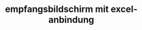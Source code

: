 ---
layout: article
title: empfangsbildschirm mit excel-anbindung
description: 
  - Bei dieser Vorlage handelt es sich um einen weiteren Willkommensbildschirm für den Empfangsbereich oder die Lobby. Hierfür werden die Termine über eine Excel-Datei gepflegt.
lang: de
weight: 290
isDraft: false
ref: Reception-Screen-Excel
category:
  - Administration
  - Empfang
  - Misc
image: Empfangsbildschirm-Excel.png
image_thumbnail: Empfangsbildschirm-Excel_thumbnail.png
download: Empfangsbildschirm-Excel.pbmx
overview_description:
overview_benefits:
overview_data_sources:
---